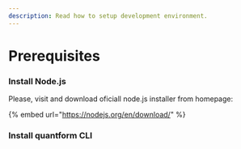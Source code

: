 ```yaml
---
description: Read how to setup development environment.
---
```


# Prerequisites

### Install Node.js

Please, visit and download oficiall node.js installer from homepage:

{% embed url="https://nodejs.org/en/download/" %}

### Install quantform CLI

